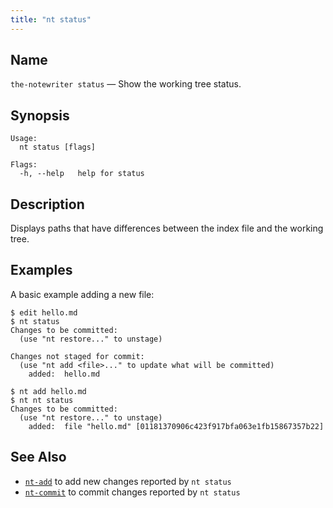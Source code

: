 ```yaml
---
title: "nt status"
---
```


## Name

`the-notewriter status` — Show the working tree status.

## Synopsis

```
Usage:
  nt status [flags]

Flags:
  -h, --help   help for status
```

## Description

Displays paths that have differences between the index file and the working tree.

## Examples

A basic example adding a new file:

```shell
$ edit hello.md
$ nt status
Changes to be committed:
  (use "nt restore..." to unstage)

Changes not staged for commit:
  (use "nt add <file>..." to update what will be committed)
	added:	hello.md

$ nt add hello.md
$ nt nt status
Changes to be committed:
  (use "nt restore..." to unstage)
	added:	file "hello.md" [01181370906c423f917bfa063e1fb15867357b22]
```

## See Also

* [`nt-add`](./nt-add.md) to add new changes reported by `nt status`
* [`nt-commit`](./nt-commit.md) to commit changes reported by `nt status`

